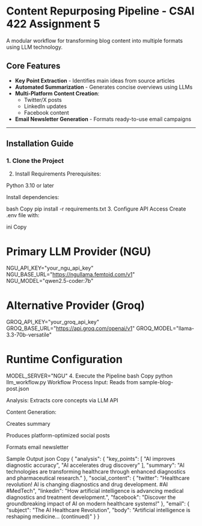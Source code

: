 # Content Repurposing Pipeline - CSAI 422 Assignment 5

A modular workflow for transforming blog content into multiple formats using LLM technology.

## Core Features
- **Key Point Extraction** - Identifies main ideas from source articles
- **Automated Summarization** - Generates concise overviews using LLMs
- **Multi-Platform Content Creation**:
  - Twitter/X posts
  - LinkedIn updates
  - Facebook content
- **Email Newsletter Generation** - Formats ready-to-use email campaigns

---

## Installation Guide

### 1. Clone the Project
2. Install Requirements
Prerequisites:

Python 3.10 or later

Install dependencies:

bash
Copy
pip install -r requirements.txt
3. Configure API Access
Create .env file with:

ini
Copy
# Primary LLM Provider (NGU)
NGU_API_KEY="your_ngu_api_key"
NGU_BASE_URL="https://ngullama.femtoid.com/v1"
NGU_MODEL="qwen2.5-coder:7b"

# Alternative Provider (Groq)
GROQ_API_KEY="your_groq_api_key"
GROQ_BASE_URL="https://api.groq.com/openai/v1"
GROQ_MODEL="llama-3.3-70b-versatile"

# Runtime Configuration
MODEL_SERVER="NGU"
4. Execute the Pipeline
bash
Copy
python llm_workflow.py
Workflow Process
Input: Reads from sample-blog-post.json

Analysis: Extracts core concepts via LLM API

Content Generation:

Creates summary

Produces platform-optimized social posts

Formats email newsletter

Sample Output
json
Copy
{
  "analysis": {
    "key_points": [
      "AI improves diagnostic accuracy",
      "AI accelerates drug discovery"
    ],
    "summary": "AI technologies are transforming healthcare through enhanced diagnostics and pharmaceutical research."
  },
  "social_content": {
    "twitter": "Healthcare revolution! AI is changing diagnostics and drug development. #AI #MedTech",
    "linkedin": "How artificial intelligence is advancing medical diagnostics and treatment development.",
    "facebook": "Discover the groundbreaking impact of AI on modern healthcare systems!"
  },
  "email": {
    "subject": "The AI Healthcare Revolution",
    "body": "Artificial intelligence is reshaping medicine... (continued)"
  }
}
